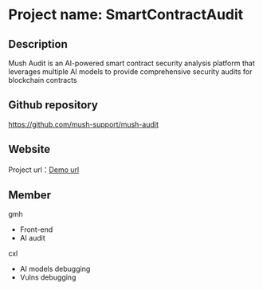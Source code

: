 # Project name: SmartContractAudit

## Description
Mush Audit is an AI-powered smart contract security analysis platform that leverages multiple AI models to provide comprehensive security audits for blockchain contracts

## Github repository
https://github.com/mush-support/mush-audit

## Website
Project url：[Demo url](https://mush-audit.vercel.app/)

## Member

gmh
- Front-end
- AI audit

cxl
- AI models debugging
- Vulns debugging

